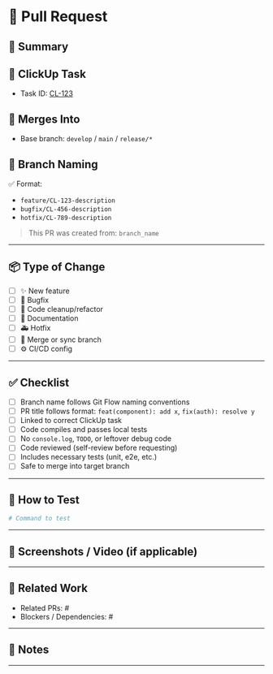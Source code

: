 # 🚀 Pull Request

## 🔧 Summary
<!-- Concise description of what this PR does -->

## 🔗 ClickUp Task
- Task ID: [CL-123](https://app.clickup.com/t/CL-123)

## 🧭 Merges Into
- Base branch: `develop` / `main` / `release/*`

## 📂 Branch Naming
✅ Format:  
- `feature/CL-123-description`  
- `bugfix/CL-456-description`  
- `hotfix/CL-789-description`

> This PR was created from: `branch_name`

---

## 📦 Type of Change

- [ ] ✨ New feature
- [ ] 🐛 Bugfix
- [ ] 🧹 Code cleanup/refactor
- [ ] 📄 Documentation
- [ ] 🚑 Hotfix
- [ ] 🔁 Merge or sync branch
- [ ] ⚙️ CI/CD config

---

## ✅ Checklist

- [ ] Branch name follows Git Flow naming conventions
- [ ] PR title follows format: `feat(component): add x`, `fix(auth): resolve y`
- [ ] Linked to correct ClickUp task
- [ ] Code compiles and passes local tests
- [ ] No `console.log`, `TODO`, or leftover debug code
- [ ] Code reviewed (self-review before requesting)
- [ ] Includes necessary tests (unit, e2e, etc.)
- [ ] Safe to merge into target branch

---

## 🧪 How to Test

```bash
# Command to test
```

---

## 📸 Screenshots / Video (if applicable)

<!-- Drag & drop images or paste links here -->

---

## 🧩 Related Work

* Related PRs: #
* Blockers / Dependencies: #

---

## 🧠 Notes

---